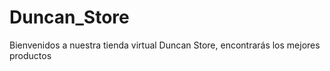 # Duncan_Store
Bienvenidos a nuestra tienda virtual Duncan Store, encontrarás los mejores productos
